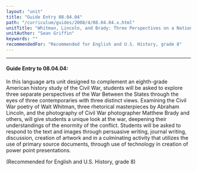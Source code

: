```yaml
---
layout: "unit"
title: "Guide Entry 08.04.04"
path: "/curriculum/guides/2008/4/08.04.04.x.html"
unitTitle: "Whitman, Lincoln, and Brady: Three Perspectives on a Nation Divided"
unitAuthor: "Sean Griffin"
keywords: ""
recommendedFor: "Recommended for English and U.S. History, grade 8"
---
```

<body>
<hr/>
<h4>
Guide Entry to 08.04.04:
</h4>
<p>
In this language arts unit designed to complement an eighth-grade American history study of the Civil War, students will be asked to explore three separate perspectives of the War Between the States through the eyes of three contemporaries with three distinct views. Examining the Civil War poetry of Walt Whitman, three rhetorical masterpieces by Abraham Lincoln, and the photography of Civil War photographer Matthew Brady and others, will give students a unique look at the war, deepening their understandings of the enormity of the conflict. Students will be asked to respond to the text and images through persuasive writing, journal writing, discussion, creation of artwork and in a culminating activity that utilizes the use of primary source documents, through use of technology in creation of power point presentations.
</p>
<p>
(Recommended for English and U.S. History, grade 8)
</p>
</body>